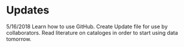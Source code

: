 # Updates

5/16/2018 
Learn how to use GitHub. 
Create Update file for use by collaborators.
Read literature on cataloges in order to start using data tomorrow.
